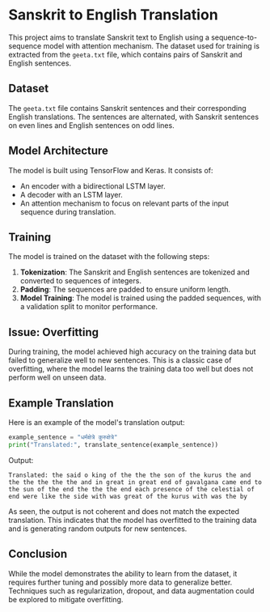 # Sanskrit to English Translation

This project aims to translate Sanskrit text to English using a sequence-to-sequence model with attention mechanism. The dataset used for training is extracted from the `geeta.txt` file, which contains pairs of Sanskrit and English sentences.

## Dataset

The `geeta.txt` file contains Sanskrit sentences and their corresponding English translations. The sentences are alternated, with Sanskrit sentences on even lines and English sentences on odd lines.

## Model Architecture

The model is built using TensorFlow and Keras. It consists of:

- An encoder with a bidirectional LSTM layer.
- A decoder with an LSTM layer.
- An attention mechanism to focus on relevant parts of the input sequence during translation.

## Training

The model is trained on the dataset with the following steps:

1. **Tokenization**: The Sanskrit and English sentences are tokenized and converted to sequences of integers.
2. **Padding**: The sequences are padded to ensure uniform length.
3. **Model Training**: The model is trained using the padded sequences, with a validation split to monitor performance.

## Issue: Overfitting

During training, the model achieved high accuracy on the training data but failed to generalize well to new sentences. This is a classic case of overfitting, where the model learns the training data too well but does not perform well on unseen data.

## Example Translation

Here is an example of the model's translation output:

```python
example_sentence = "धर्मक्षेत्रे कुरुक्षेत्रे"
print("Translated:", translate_sentence(example_sentence))
```

Output:

```
Translated: the said o king of the the the son of the kurus the and the the the the the and in great in great end of gavalgana came end to the sun of the end the the the end each presence of the celestial of  end were like the side with was great of the kurus with was the by
```

As seen, the output is not coherent and does not match the expected translation. This indicates that the model has overfitted to the training data and is generating random outputs for new sentences.

## Conclusion

While the model demonstrates the ability to learn from the dataset, it requires further tuning and possibly more data to generalize better. Techniques such as regularization, dropout, and data augmentation could be explored to mitigate overfitting.
